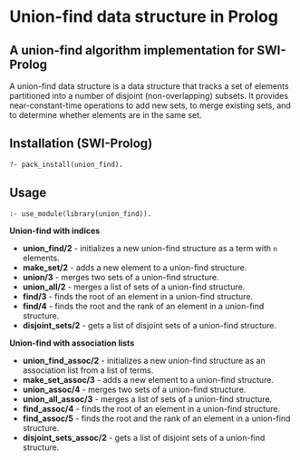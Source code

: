 # Union-find data structure in Prolog
## A union-find algorithm implementation for SWI-Prolog

A union-find data structure is a data structure that tracks a set of elements partitioned into a number of disjoint (non-overlapping) subsets. It provides near-constant-time operations to add new sets, to merge existing sets, and to determine whether elements are in the same set.

## Installation (SWI-Prolog)

```prolog
?- pack_install(union_find).
```

## Usage

```
:- use_module(library(union_find)).
```

**Union-find with indices**

* **union_find/2** - initializes a new union-find structure as a term with `n` elements.
* **make_set/2** - adds a new element to a union-find structure.
* **union/3** - merges two sets of a union-find structure.
* **union_all/2** - merges a list of sets of a union-find structure.
* **find/3** - finds the root of an element in a union-find structure.
* **find/4** - finds the root and the rank of an element in a union-find structure.
* **disjoint_sets/2** - gets a list of disjoint sets of a union-find structure.

**Union-find with association lists**

* **union_find_assoc/2** - initializes a new union-find structure as an association list from a list of terms.
* **make_set_assoc/3** - adds a new element to a union-find structure.
* **union_assoc/4** - merges two sets of a union-find structure.
* **union_all_assoc/3** - merges a list of sets of a union-find structure.
* **find_assoc/4** - finds the root of an element in a union-find structure.
* **find_assoc/5** - finds the root and the rank of an element in a union-find structure.
* **disjoint_sets_assoc/2** - gets a list of disjoint sets of a union-find structure.